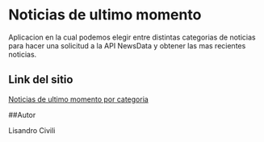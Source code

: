 # Noticias de ultimo momento

Aplicacion en la cual podemos elegir entre distintas categorias de noticias para hacer una solicitud a la API NewsData y obtener las mas recientes noticias.

## Link del sitio

[Noticias de ultimo momento por categoria](https://rollinnews.netlify.app/)

##Autor

Lisandro Civili
